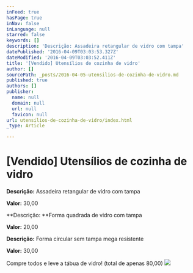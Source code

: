 ```yaml
---
inFeed: true
hasPage: true
inNav: false
inLanguage: null
starred: false
keywords: []
description: 'Descrição: Assadeira retangular de vidro com tampa'
datePublished: '2016-04-09T03:03:53.327Z'
dateModified: '2016-04-09T03:03:52.411Z'
title: '[Vendido] Utensílios de cozinha de vidro'
author: []
sourcePath: _posts/2016-04-05-utensilios-de-cozinha-de-vidro.md
published: true
authors: []
publisher:
  name: null
  domain: null
  url: null
  favicon: null
url: utensilios-de-cozinha-de-vidro/index.html
_type: Article

---
```

# \[Vendido\] Utensílios de cozinha de vidro

**Descrição:** Assadeira retangular de vidro com tampa

**Valor:** 30,00

**Descrição: **Forma quadrada de vidro com tampa

**Valor:** 20,00

**Descrição:** Forma circular sem tampa mega resistente

**Valor:** 30,00

Compre todos e leve a tábua de vidro! (total de apenas 80,00)
![](https://the-grid-user-content.s3-us-west-2.amazonaws.com/ec6dc68e-2976-4e87-8af8-b46e2dd77815.jpg)